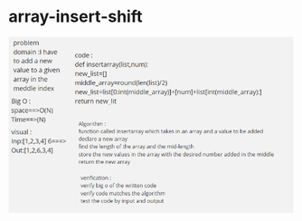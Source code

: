 # array-insert-shift

![array-insert-shift](./python/code-challenges/class-01/../../../../img/2.png)
